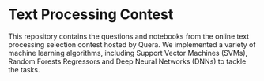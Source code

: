 # Text Processing Contest

This repository contains the questions and notebooks from the online text processing selection contest hosted by Quera. We implemented a variety of machine learning algorithms, including Support Vector Machines (SVMs), Random Forests Regressors and Deep Neural Networks (DNNs) to tackle the tasks. 

